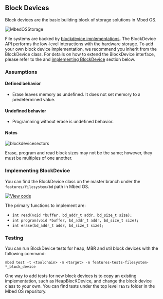 <h2 id="contributing-block-device">Block Devices</h2>

Block devices are the basic building block of storage solutions in Mbed OS. 

![MbedOSStorage](https://s3-us-west-2.amazonaws.com/mbed-os-docs-images/MbedOS-storage-overview.png)
  
File systems are backed by [blockdevice implementations](https://os.mbed.com/docs/v5.8/reference/storage.html). The BlockDevice API performs the low-level interactions with the hardware storage. To add your own block device implementation, we recommend you inherit from the BlockDevice class. For details on how to extend the BlockDevice interface, please refer to the and [implementing BlockDevice](#implementing-blockdevice) section below.

### Assumptions

#### Defined behavior

- Erase leaves memory as undefined. It does not set memory to a predetermined value.

#### Undefined behavior

- Programming without erase is undefined behavior.

#### Notes

![blockdevicesectors](https://s3-us-west-2.amazonaws.com/mbed-os-docs-images/blockdevice_block_size.png)

Erase, program and read block sizes may not be the same; however, they must be multiples of one another.

### Implementing BlockDevice

You can find the BlockDevice class on the master branch under the `features/filesystem/bd` path in Mbed OS.

[![View code](https://www.mbed.com/embed/?type=library)](http://os-doc-builder.test.mbed.com/docs/development/mbed-os-api-doxy/class_block_device.html)

The primary functions to implement are:

- `int read(void *buffer, bd_addr_t addr, bd_size_t size);`
- `int program(void *buffer, bd_addr_t addr, bd_size_t size);`
- `int erase(bd_addr_t addr, bd_size_t size);`

### Testing

You can run BlockDevice tests for heap, MBR and util block devices with the following command:

```
mbed test -t <toolchain> -m <target> -n features-tests-filesystem-*_block_device
```

One way to add tests for new block devices is to copy an existing implementation, such as HeapBlocKDevice, and change the block device class to your own. You can find tests under the top level `TESTS` folder in the Mbed OS repository.
